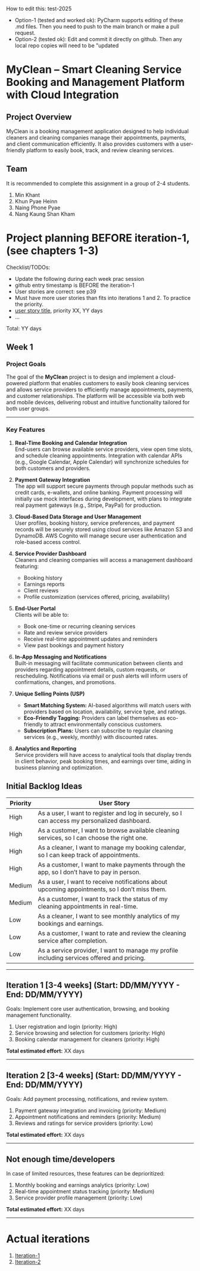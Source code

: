 
How to edit this: test-2025
* Option-1 (tested and worked ok): PyCharm supports editing of these .md files. Then you need to push to the main branch or make a pull request.
* Option-2 (tested ok): Edit and commit it directly on github. Then any local repo copies will need to be "updated

# MyClean – Smart Cleaning Service Booking and Management Platform with Cloud Integration


## Project Overview
MyClean is a booking management application designed to help individual cleaners and cleaning companies manage their appointments, payments, and client communication efficiently. It also provides customers with a user-friendly platform to easily book, track, and review cleaning services.

## Team

It is recommended to complete this assignment in a group of 2-4 students.
1. Min Khant
2. Khun Pyae Heinn
3. Naing Phone Pyae
4. Nang Kaung Shan Kham


# Project planning BEFORE iteration-1, (see chapters 1-3)
Checklist/TODOs: 
* Update the following during each week prac session
* github entry timestamp is BEFORE the iteration-1
* User stories are correct: see p39
* Must have more user stories than fits into iterations 1 and 2. To practice the priority.
* [user story title](./user_stories/user_story_01_title.md), priority XX, YY days 
* ...

Total: YY days

## Week 1  
### Project Goals  
The goal of the **MyClean** project is to design and implement a cloud-powered platform that enables customers to easily book cleaning services and allows service providers to efficiently manage appointments, payments, and customer relationships. The platform will be accessible via both web and mobile devices, delivering robust and intuitive functionality tailored for both user groups.

---

### Key Features

1. **Real-Time Booking and Calendar Integration**  
   End-users can browse available service providers, view open time slots, and schedule cleaning appointments. Integration with calendar APIs (e.g., Google Calendar, Apple Calendar) will synchronize schedules for both customers and providers.

2. **Payment Gateway Integration**  
   The app will support secure payments through popular methods such as credit cards, e-wallets, and online banking. Payment processing will initially use mock interfaces during development, with plans to integrate real payment gateways (e.g., Stripe, PayPal) for production.

3. **Cloud-Based Data Storage and User Management**  
   User profiles, booking history, service preferences, and payment records will be securely stored using cloud services like Amazon S3 and DynamoDB. AWS Cognito will manage secure user authentication and role-based access control.

4. **Service Provider Dashboard**  
   Cleaners and cleaning companies will access a management dashboard featuring:  
   - Booking history  
   - Earnings reports  
   - Client reviews  
   - Profile customization (services offered, pricing, availability)

5. **End-User Portal**  
   Clients will be able to:  
   - Book one-time or recurring cleaning services  
   - Rate and review service providers  
   - Receive real-time appointment updates and reminders  
   - View past bookings and payment history

6. **In-App Messaging and Notifications**  
   Built-in messaging will facilitate communication between clients and providers regarding appointment details, custom requests, or rescheduling. Notifications via email or push alerts will inform users of confirmations, changes, and promotions.

7. **Unique Selling Points (USP)**  
   - **Smart Matching System:** AI-based algorithms will match users with providers based on location, availability, service type, and ratings.  
   - **Eco-Friendly Tagging:** Providers can label themselves as eco-friendly to attract environmentally conscious customers.  
   - **Subscription Plans:** Users can subscribe to regular cleaning services (e.g., weekly, monthly) with discounted rates.

8. **Analytics and Reporting**  
   Service providers will have access to analytical tools that display trends in client behavior, peak booking times, and earnings over time, aiding in business planning and optimization.

## Initial Backlog Ideas

| Priority | User Story                                                                                     |
|----------|------------------------------------------------------------------------------------------------|
| High     | As a user, I want to register and log in securely, so I can access my personalized dashboard.  |
| High     | As a customer, I want to browse available cleaning services, so I can choose the right one.    |
| High     | As a cleaner, I want to manage my booking calendar, so I can keep track of appointments.       |
| High     | As a customer, I want to make payments through the app, so I don’t have to pay in person.      |
| Medium   | As a user, I want to receive notifications about upcoming appointments, so I don’t miss them.  |
| Medium   | As a customer, I want to track the status of my cleaning appointments in real-time.            |
| Low      | As a cleaner, I want to see monthly analytics of my bookings and earnings.                     |
| Low      | As a customer, I want to rate and review the cleaning service after completion.                |
| Low      | As a service provider, I want to manage my profile including services offered and pricing.     |

---

## Iteration 1 [3-4 weeks] (Start: DD/MM/YYYY - End: DD/MM/YYYY)

Goals: Implement core user authentication, browsing, and booking management functionality.

1. User registration and login (priority: High)  
2. Service browsing and selection for customers (priority: High)  
3. Booking calendar management for cleaners (priority: High)  

**Total estimated effort:** XX days

---

## Iteration 2 [3-4 weeks] (Start: DD/MM/YYYY - End: DD/MM/YYYY)

Goals: Add payment processing, notifications, and review system.

1. Payment gateway integration and invoicing (priority: Medium)  
2. Appointment notifications and reminders (priority: Medium)  
3. Reviews and ratings for service providers (priority: Low)  

**Total estimated effort:** XX days

---

## Not enough time/developers

In case of limited resources, these features can be deprioritized:

1. Monthly booking and earnings analytics (priority: Low)  
2. Real-time appointment status tracking (priority: Medium)  
3. Service provider profile management (priority: Low)  

**Total estimated effort:** XX days

---

# Actual iterations
1. [Iteration-1](./iteration_1.md)
2. [Iteration-2](./iteration_2.md)


